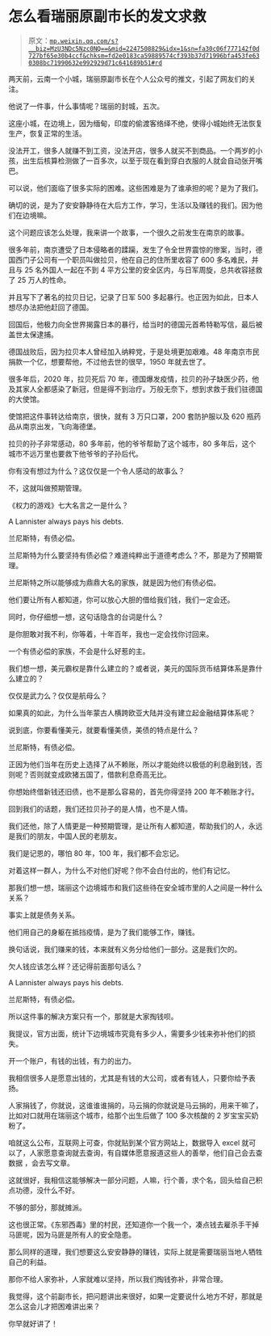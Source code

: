 # 怎么看瑞丽原副市长的发文求救

> 原文：[`mp.weixin.qq.com/s?__biz=MzU3NDc5Nzc0NQ==&mid=2247508829&idx=1&sn=fa30c06f777142f0d727bf65e30b4ccf&chksm=fd2e0183ca59889574cf393b37d71996bfa453fe630308bc71990632e992929d71c641689b51#rd`](http://mp.weixin.qq.com/s?__biz=MzU3NDc5Nzc0NQ==&mid=2247508829&idx=1&sn=fa30c06f777142f0d727bf65e30b4ccf&chksm=fd2e0183ca59889574cf393b37d71996bfa453fe630308bc71990632e992929d71c641689b51#rd)

两天前，云南一个小城，瑞丽原副市长在个人公众号的推文，引起了网友们的关注。 

他说了一件事，什么事情呢？瑞丽的封城，五次。 

这座小城，在边境上，因为缅甸，印度的偷渡客络绎不绝，使得小城始终无法恢复生产，恢复正常的生活。

没法开工，很多人就赚不到工资，没法开店，很多人就买不到商品。一个两岁的小孩，出生后核算检测做了一百多次，以至于现在看到穿白衣服的人就会自动张开嘴巴。 

可以说，他们面临了很多实际的困难。这些困难是为了谁承担的呢？是为了我们。 

确切的说，是为了安安静静待在大后方工作，学习，生活以及赚钱的我们。因为他们在边境嘛。

这个问题应该怎么处理，我来讲一个故事，一个很久之前发生在南京的故事。 

很多年前，南京遭受了日本侵略者的蹂躏，发生了令全世界震惊的惨案，当时，德国西门子公司有一个职员叫做拉贝，他在自己的住所里收容了 600 多名难民，并且与 25 名外国人一起在不到 4 平方公里的安全区内，与日军周旋，总共收容拯救了 25 万人的性命。 

并且写下了著名的拉贝日记，记录了日军 500 多起暴行。也正因为如此，日本人想尽办法把他赶回了德国。

回国后，他极力向全世界揭露日本的暴行，给当时的德国元首希特勒写信，最后被盖世太保逮捕。

德国战败后，因为拉贝本人曾经加入纳粹党，于是处境更加艰难。48 年南京市民捐款一个亿，想要帮他，不过他去世的很早，1950 年就去世了。 

很多年后，2020 年，拉贝死后 70 年，德国爆发疫情，拉贝的孙子缺医少药，他及其家人全都感染了新冠，但是得不到治疗。万般无奈下，想到求救于我们驻德国的大使馆。 

使馆把这件事转达给南京，很快，就有 3 万只口罩，200 套防护服以及 620 瓶药品从南京出发，飞向海德堡。 

拉贝的孙子非常感动，80 多年前，他的爷爷帮助了这个城市，80 多年后，这个城市不远万里也要救下他爷爷的子孙后代。 

你有没有想过为什么？这仅仅是一个令人感动的故事么？ 

不，这就叫做预期管理。

《权力的游戏》七大名言之一是什么？ 

A Lannister always pays his debts.

兰尼斯特，有债必偿。

兰尼斯特为什么要坚持有债必偿？难道纯粹出于道德考虑么？不，那是为了预期管理。

兰尼斯特之所以能够成为鼎鼎大名的家族，就是因为他们有债必偿。

他们要让所有人都知道，你可以放心大胆的借给我们钱，我们一定会还。

同时，你仔细想一想，这句话隐含的台词是什么？

是你胆敢对我不利，你等着，十年百年，我也一定会找你讨回来。

一个有债必偿的家族，不会是什么好惹的主。 

我们想一想，美元霸权是靠什么建立的？或者说，美元的国际货币结算体系是靠什么建立的？ 

仅仅是武力么？仅仅是航母么？

如果真的如此，为什么当年蒙古人横跨欧亚大陆并没有建立起金融结算体系呢？

说到底，你要看懂美元，就要看懂美债，美债的特点是什么？ 

兰尼斯特，有债必偿。

正因为他们当年在历史上选择了从不赖账，所以才能始终以极低的利息融到钱，否则呢？否则就变成欧猪五国了，借款利息奇高无比。 

你想始终借新钱还旧债，也不是那么容易的，首先你得坚持 200 年不赖账才行。 

回到我们的话题，我们还拉贝孙子的是人情，也不是人情。 

我们还他，除了人情更是一种预期管理，是让所有人都知道，帮助我们的人，永远是我们的朋友，中国人民的老朋友。

我们是记恩的，哪怕 80 年，100 年，我们都不会忘记。

对着这样一群人，为什么不对他们好呢？你不会白付出的，他们有记忆。 

那我们想一想，瑞丽这个边境城市和我们这些待在安全城市里的人之间是一种什么关系？

事实上就是债务关系。

他们用自己的身躯在抵挡疫情，是为了我们能够工作，赚钱。 

换句话说，我们赚来的钱，本来就有义务分给他们一部分。这是我们欠的。

欠人钱应该怎么样？还记得前面那句话么？

A Lannister always pays his debts.

兰尼斯特，有债必偿。

所以这件事的解决方案只有一个，那就是大家掏钱呗。

我提议，官方出面，统计下边境城市究竟有多少人，需要多少钱来弥补他们的损失。

开一个账户，有钱的出钱，有力的出力。 

我相信很多人是愿意出钱的，尤其是有钱的大公司，或者有钱人，只要你给予表扬。 

人家捐钱了，你就说，这谁谁谁捐的，马云捐的你就说是马云捐的，用来干嘛了，比如对口就用在瑞丽这个城市，给那个出生后做了 100 多次核酸的 2 岁宝宝买奶粉了。

咱就这么公布，互联网上可查，你就贴到某个官方网站上，数据导入 excel 就可以了，人家愿意查询就去查询，有自媒体愿意报道这些人的善举，他们自己会去查数据 ，会去写文章。 

这就很好，我相信这能够解决一部分问题，人嘛，行个善，求个名，回头给自己积点功德，没什么不好。 

不够的部分，那就摊派。 

这也很正常。《东邪西毒》里的村民，还知道你一个我一个，凑点钱去雇杀手干掉马匪呢，因为马匪是所有人的安全隐患。

那么同样的道理，我们想要这么安安静静的赚钱，实际上就是需要瑞丽当地人牺牲自己的利益。

那你不给人家弥补，人家就难以坚持，所以我们掏钱弥补，非常合理。

我觉得，这个前副市长，把问题讲出来很好，如果一定要说什么地方不好，那就是怎么这会儿才把困难讲出来？

你早就好讲了！